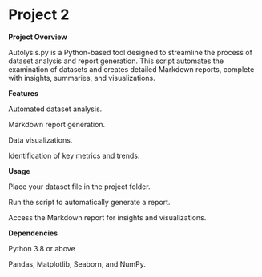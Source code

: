 # Project 2
**Project Overview**

Autolysis.py is a Python-based tool designed to streamline the process of dataset analysis and report generation. This script automates the examination of datasets and creates detailed Markdown reports, complete with insights, summaries, and visualizations.

**Features**

Automated dataset analysis.

Markdown report generation.

Data visualizations.

Identification of key metrics and trends.

**Usage**

Place your dataset file in the project folder.

Run the script to automatically generate a report.

Access the Markdown report for insights and visualizations.

**Dependencies**

Python 3.8 or above

Pandas, Matplotlib, Seaborn, and NumPy.

